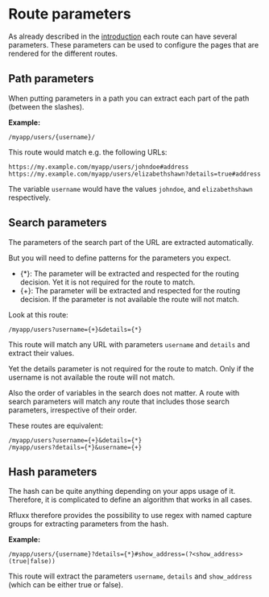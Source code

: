 # Route parameters

As already described in the [introduction](routing.md) each route can have several parameters. These parameters can be used to configure the pages that are rendered for the different routes.

## Path parameters

When putting parameters in a path you can extract each part  of the path (between the slashes).

**Example:**

    /myapp/users/{username}/

This route would match e.g. the following URLs:

    https://my.example.com/myapp/users/johndoe#address
    https://my.example.com/myapp/users/elizabethshawn?details=true#address

The variable `username` would have the values `johndoe`, and `elizabethshawn` respectively. 

## Search parameters

The parameters of the search part of the URL are extracted automatically.

But you will need to define patterns for the parameters you expect. 

- {*}: The parameter will be extracted and respected for the routing decision. Yet it is not required for the route to match.
- {+}: The parameter will be extracted and respected for the routing decision. If the parameter is not available the route will not match.

Look at this route:

    /myapp/users?username={+}&details={*}

This route will match any URL with parameters `username` and `details` and extract their values.

Yet the details parameter is not required for the route to match. Only if the username is not available the route will not match.

Also the order of variables in the search does not matter. A route with search parameters will match any route that includes those search parameters, irrespective of their order.

These routes are equivalent:

    /myapp/users?username={+}&details={*}
    /myapp/users?details={*}&username={+}

## Hash parameters

The hash can be quite anything depending on your apps usage of it. Therefore, it is complicated to define an algorithm that works in all cases.

Rfluxx therefore provides the possibility to use regex with named capture groups for extracting parameters from the hash.

**Example:**

    /myapp/users/{username}?details={*}#show_address=(?<show_address>(true|false))

This route will extract the parameters `username`, `details` and `show_address` (which can be either true or false).